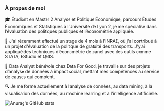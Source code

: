 <!-- Niveau 1 : Petite bio simple et quelques statistiques Github -->

### À propos de moi

🎓 Étudiant en Master 2 Analyse et Politique Économique, parcours Études Économiques et Statistiques à l’Université de Lyon 2, je me spécialise dans l’évaluation des politiques publiques et l’économétrie appliquée.

🌱 J'ai récemment effectué un stage de 4 mois à l'INRAE, où j'ai contribué à un projet d'évaluation de la politique de gratuité des transports. J’y ai appliqué des techniques d’économétrie de panel avec des outils comme STATA, RStudio et QGIS.

🤝 Data Analyst bénévole chez Data For Good, je travaille sur des projets d’analyse de données à impact social, mettant mes compétences au service de causes qui comptent.

🔍 Je me forme actuellement à l’analyse de données, au data mining, à la visualisation des données, au machine learning et à l’intelligence artificielle.

<!-- Statistiques Github https://github.com/anuraghazra/github-readme-stats -->
![Anurag's GitHub stats](https://github-readme-stats.vercel.app/api?username=filteredsouul&show_icons=true&theme=algolia)

